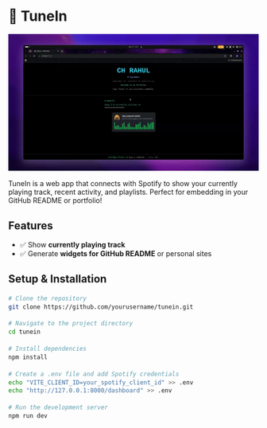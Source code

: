 # 🎵 TuneIn

![TuneIn Demo](./assets/video.gif)

TuneIn is a web app that connects with Spotify to show your currently playing track, recent activity, and playlists. Perfect for embedding in your GitHub README or portfolio!

## Features

- ✅ Show **currently playing track**  
- ✅ Generate **widgets for GitHub README** or personal sites  

## Setup & Installation

```bash
# Clone the repository
git clone https://github.com/yourusername/tunein.git

# Navigate to the project directory
cd tunein

# Install dependencies
npm install

# Create a .env file and add Spotify credentials
echo "VITE_CLIENT_ID=your_spotify_client_id" >> .env
echo "http://127.0.0.1:8000/dashboard" >> .env

# Run the development server
npm run dev


